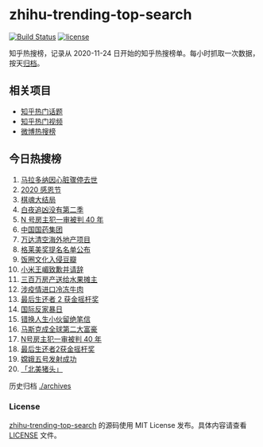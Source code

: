 # zhihu-trending-top-search

[![Build Status](https://github.com/justjavac/zhihu-trending-top-search/workflows/ci/badge.svg?branch=main)](https://github.com/justjavac/zhihu-trending-top-search/actions)
[![license](https://img.shields.io/github/license/justjavac/zhihu-trending-top-search)](https://github.com/justjavac/zhihu-trending-top-search/blob/main/LICENSE)

知乎热搜榜，记录从 2020-11-24 日开始的知乎热搜榜单。每小时抓取一次数据，按天[归档](./archives)。

## 相关项目

- [知乎热门话题](https://github.com/justjavac/zhihu-trending-hot-questions)
- [知乎热门视频](https://github.com/justjavac/zhihu-trending-hot-video)
- [微博热搜榜](https://github.com/justjavac/weibo-trending-hot-search)

## 今日热搜榜

<!-- BEGIN -->
<!-- 最后更新时间 Thu Nov 26 2020 21:03:23 GMT+0800 (CST) -->
1. [马拉多纳因心脏骤停去世](https://www.zhihu.com/search?q=马拉多纳)
1. [2020 感恩节](https://www.zhihu.com/search?q=感恩节)
1. [棋魂大结局](https://www.zhihu.com/search?q=棋魂)
1. [白夜追凶没有第二季](https://www.zhihu.com/search?q=白夜追凶第二季)
1. [N 号房主犯一审被判 40 年](https://www.zhihu.com/search?q=n号房)
1. [中国国药集团](https://www.zhihu.com/search?q=新冠疫苗)
1. [万达清空海外地产项目](https://www.zhihu.com/search?q=万达)
1. [格莱美奖提名名单公布](https://www.zhihu.com/search?q=格莱美)
1. [饭圈文化入侵豆瓣](https://www.zhihu.com/search?q=豆瓣养号)
1. [小米王嵋致歉并请辞](https://www.zhihu.com/search?q=小米王嵋)
1. [三百万房产送给水果摊主](https://www.zhihu.com/search?q=水果摊主)
1. [涉疫情进口冷冻牛肉](https://www.zhihu.com/search?q=天津疫情)
1. [最后生还者 2 获金摇杆奖 ](https://www.zhihu.com/search?q=金摇杆奖)
1. [国际反家暴日](https://www.zhihu.com/search?q=家暴)
1. [错换人生小伙留绝笔信](https://www.zhihu.com/search?q=错换人生)
1. [马斯克成全球第二大富豪](https://www.zhihu.com/search?q=马斯克)
1. [N号房主犯一审被判 40 年](https://www.zhihu.com/search?q=n号房)
1. [最后生还者2获金摇杆奖 ](https://www.zhihu.com/search?q=金摇杆奖)
1. [嫦娥五号发射成功](https://www.zhihu.com/search?q=嫦娥五号)
1. [「北美猪头」](https://www.zhihu.com/search?q=北美猪头)
<!-- END -->

历史归档 [./archives](./archives)

### License

[zhihu-trending-top-search](https://github.com/justjavac/zhihu-trending-top-search) 的源码使用 MIT License 发布。具体内容请查看 [LICENSE](./LICENSE) 文件。
